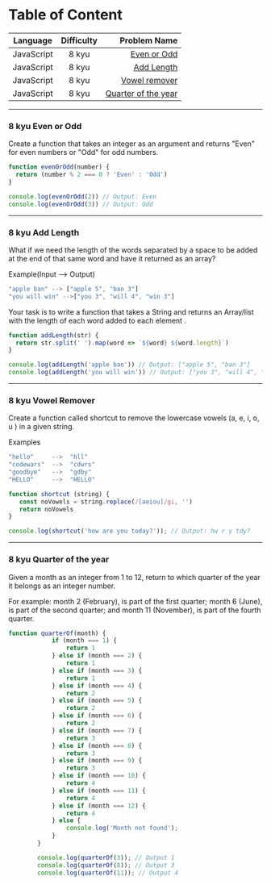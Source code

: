 # Table of Content

| Language      | Difficulty    | Problem Name  |
| ------------- |:-------------:| -----:|
| JavaScript    | 8 kyu         | [Even or Odd](#problem1)|
| JavaScript    | 8 kyu         | [Add Length](#problem2)|
| JavaScript    | 8 kyu         | [Vowel remover](#problem3)||
| JavaScript    | 8 kyu         | [Quarter of the year](#problem4)||

---

### 8 kyu Even or Odd<a name="problem1"></a>

Create a function that takes an integer as an argument and returns "Even" for even numbers or "Odd" for odd numbers.

```javascript
function evenOrOdd(number) {
  return (number % 2 === 0 ? 'Even' : 'Odd')
}

console.log(evenOrOdd(2)) // Output: Even
console.log(evenOrOdd(3)) // Output: Odd
```
---

### 8 kyu Add Length<a name="problem2"></a>

What if we need the length of the words separated by a space to be added at the end of that same word and have it returned as an array?

Example(Input --> Output)

```javascript
"apple ban" --> ["apple 5", "ban 3"]
"you will win" -->["you 3", "will 4", "win 3"]
```
Your task is to write a function that takes a String and returns an Array/list with the length of each word added to each element .

```javascript
function addLength(str) {
  return str.split(' ').map(word => `${word} ${word.length}`)
}

console.log(addLength('apple ban')) // Output: ["apple 5", "ban 3"]
console.log(addLength('you will win')) // Output: ["you 3", "will 4", "win 3"]
```
---

### 8 kyu Vowel Remover<a name="problem3"></a>

Create a function called shortcut to remove the lowercase vowels (a, e, i, o, u ) in a given string.

Examples

```javascript
"hello"     -->  "hll"
"codewars"  -->  "cdwrs"
"goodbye"   -->  "gdby"
"HELLO"     -->  "HELLO"
```

```javascript
function shortcut (string) {
   const noVowels = string.replace(/[aeiou]/gi, '')
   return noVowels
}

console.log(shortcut('how are you today?')); // Output: hw r y tdy?
```
---

### 8 kyu Quarter of the year<a name="problem4"></a>

Given a month as an integer from 1 to 12, return to which quarter of the year it belongs as an integer number.

For example: month 2 (February), is part of the first quarter; month 6 (June), is part of the second quarter; and month 11 (November), is part of the fourth quarter.

```javascript
function quarterOf(month) {
            if (month === 1) {
                return 1
            } else if (month === 2) {
                return 1
            } else if (month === 3) {
                return 1
            } else if (month === 4) {
                return 2
            } else if (month === 5) {
                return 2
            } else if (month === 6) {
                return 2
            } else if (month === 7) {
                return 3
            } else if (month === 8) {
                return 3
            } else if (month === 9) {
                return 3
            } else if (month === 10) {
                return 4
            } else if (month === 11) {
                return 4
            } else if (month === 12) {
                return 4
            } else {
                console.log('Month not found');
            }
        }

        console.log(quarterOf(3)); // Output 1
        console.log(quarterOf(8)); // Output 3
        console.log(quarterOf(11)); // Output 4
```
